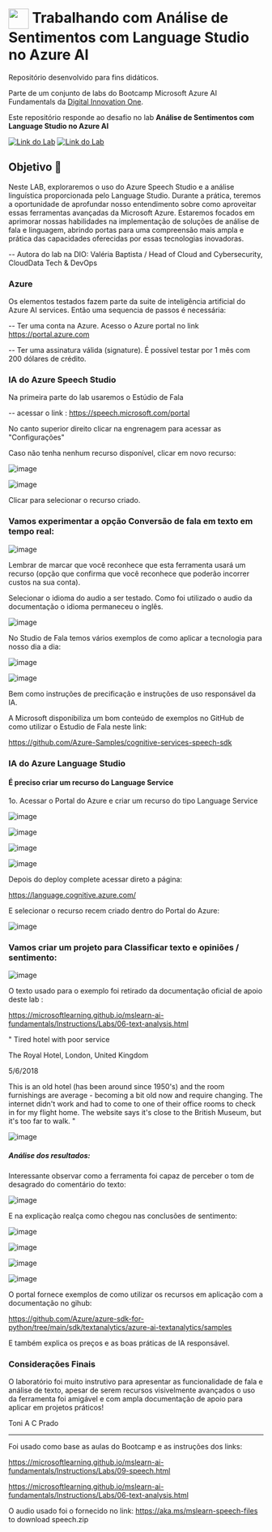 <h1>
    <a href="https://www.dio.me/">
     <img align="center" width="40px" src="https://hermes.digitalinnovation.one/assets/diome/logo-minimized.png"></a>
    <span> Trabalhando com Análise de Sentimentos com Language Studio no Azure AI </span>
</h1>

Repositório desenvolvido para fins didáticos. 

Parte de um conjunto de labs do Bootcamp Microsoft Azure AI Fundamentals da [Digital Innovation One](https://www.dio.me/).

Este repositório responde ao desafio no lab  **Análise de Sentimentos com Language Studio no Azure AI** 

[![Link do Lab](https://img.shields.io/badge/▶-000?style=for-the-badge&logo=movie&logoColor=E94D5F)](https://web.dio.me/lab/analise-de-sentimentos-com-language-studio-no-azure-ai/learning/f6884c74-e7aa-4700-a84b-a3446e0b6d8d) 
[![Link do Lab](https://img.shields.io/badge/Acesse%20o%20Lab%20na%20Plataforma-E94D5F?style=for-the-badge)](https://web.dio.me/lab/analise-de-sentimentos-com-language-studio-no-azure-ai/learning/f6884c74-e7aa-4700-a84b-a3446e0b6d8d)

## Objetivo 🎯
Neste LAB, exploraremos o uso do Azure Speech Studio e a análise linguística proporcionada pelo Language Studio. Durante a prática, teremos a oportunidade de aprofundar nosso entendimento sobre como aproveitar essas ferramentas avançadas da Microsoft Azure. 
Estaremos focados em aprimorar nossas habilidades na implementação de soluções de análise de fala e linguagem, abrindo portas para uma compreensão mais ampla e prática das capacidades oferecidas por essas tecnologias inovadoras.

  -- Autora do lab na DIO: Valéria Baptista   /  Head of Cloud and Cybersecurity, CloudData Tech & DevOps

### Azure

Os elementos testados fazem parte da suite de inteligência artificial do Azure AI services. 
Então uma sequencia de passos é necessária:

-- Ter uma conta na Azure. Acesso o  Azure portal no link https://portal.azure.com

-- Ter uma assinatura válida (signature). É possível testar por 1 mês com 200 dólares de crédito.


### IA do Azure Speech Studio

Na primeira parte do lab usaremos o Estúdio de Fala

-- acessar o link : https://speech.microsoft.com/portal

No canto superior direito clicar na engrenagem para acessar as "Configurações"

Caso não tenha nenhum recurso disponível, clicar em novo recurso:

![image](https://github.com/toniacprado/DIO-Analise-de-Sentimentos-com-Language-Studio-no-Azure-AI/assets/105946569/18f85582-e59a-42d3-a83b-4dc78e3c52eb)

![image](https://github.com/toniacprado/DIO-Analise-de-Sentimentos-com-Language-Studio-no-Azure-AI/assets/105946569/1a339e14-756f-4af3-8bf6-8bb9d7af6abf)

Clicar para selecionar o recurso criado.


### Vamos experimentar a opção Conversão de fala em texto em tempo real:

![image](https://github.com/toniacprado/DIO-Analise-de-Sentimentos-com-Language-Studio-no-Azure-AI/assets/105946569/f8cdf94c-a3e9-4457-84aa-5a88db9d5185)


Lembrar de marcar que você reconhece que esta ferramenta usará um recurso (opção que confirma que você reconhece que poderão incorrer custos na sua conta).

Selecionar o idioma do audio a ser testado. Como foi utilizado o audio da documentação o idioma permaneceu o inglês.

![image](https://github.com/toniacprado/DIO-Analise-de-Sentimentos-com-Language-Studio-no-Azure-AI/assets/105946569/9a57c88b-3941-4f0f-872f-a58646ca417a)

No Studio de Fala temos vários exemplos de como aplicar a tecnologia para nosso dia a dia:

![image](https://github.com/toniacprado/DIO-Analise-de-Sentimentos-com-Language-Studio-no-Azure-AI/assets/105946569/e991210e-06b9-40a3-b96a-3e022ee37708)

![image](https://github.com/toniacprado/DIO-Analise-de-Sentimentos-com-Language-Studio-no-Azure-AI/assets/105946569/1bc1b7da-1549-42da-b713-683e937bb54a)

Bem como instruções de precificação e instruções de uso responsável da IA.

A Microsoft disponibiliza um bom conteúdo de exemplos no GitHub de como utilizar o Estudio de Fala neste link: 

https://github.com/Azure-Samples/cognitive-services-speech-sdk


### IA do Azure Language Studio

#### É preciso criar um recurso do Language Service

1o. Acessar o Portal do Azure e criar um recurso do tipo Language Service

![image](https://github.com/toniacprado/DIO-Analise-de-Sentimentos-com-Language-Studio-no-Azure-AI/assets/105946569/3484727d-e1a9-4ff2-93e0-f237f42185e4)

![image](https://github.com/toniacprado/DIO-Analise-de-Sentimentos-com-Language-Studio-no-Azure-AI/assets/105946569/6b9a3124-b92c-46fa-9fb8-ef45b087daf2)

![image](https://github.com/toniacprado/DIO-Analise-de-Sentimentos-com-Language-Studio-no-Azure-AI/assets/105946569/de113417-6bf5-4d4b-8bb9-7b3648dd1448)

![image](https://github.com/toniacprado/DIO-Analise-de-Sentimentos-com-Language-Studio-no-Azure-AI/assets/105946569/e4ea648a-403b-4999-9612-1b0c83521803)

Depois do deploy complete acessar direto a página:

https://language.cognitive.azure.com/

E selecionar o recurso recem criado dentro do Portal do Azure:

![image](https://github.com/toniacprado/DIO-Analise-de-Sentimentos-com-Language-Studio-no-Azure-AI/assets/105946569/b61ba5aa-e2df-4662-add5-05b5f408883f)


### Vamos criar um projeto para Classificar texto e opiniões / sentimento:

![image](https://github.com/toniacprado/DIO-Analise-de-Sentimentos-com-Language-Studio-no-Azure-AI/assets/105946569/9ad44c66-e1cb-4d3d-862a-dfbc758ae361)


O texto usado para o exemplo foi retirado da documentação oficial de apoio deste lab : 

https://microsoftlearning.github.io/mslearn-ai-fundamentals/Instructions/Labs/06-text-analysis.html

"
 Tired hotel with poor service
 
 The Royal Hotel, London, United Kingdom
 
 5/6/2018
 
 This is an old hotel (has been around since 1950's) and the room furnishings are average - becoming a bit old now and require changing. The internet didn't work and had to come to one of their office rooms to check in for my flight home. The website says it's close to the British Museum, but it's too far to walk.
"


![image](https://github.com/toniacprado/DIO-Analise-de-Sentimentos-com-Language-Studio-no-Azure-AI/assets/105946569/55a296e8-1079-49ec-9602-848e82603bb5)


##### Análise dos resultados:
Interessante observar como a ferramenta foi capaz de perceber o tom de desagrado do comentário do texto:

![image](https://github.com/toniacprado/DIO-Analise-de-Sentimentos-com-Language-Studio-no-Azure-AI/assets/105946569/d8072596-ac26-4092-ab86-4c5269bd1602)

E na explicação realça como chegou nas conclusões de sentimento:

![image](https://github.com/toniacprado/DIO-Analise-de-Sentimentos-com-Language-Studio-no-Azure-AI/assets/105946569/0d7a3356-92b7-426a-a6f5-a7280daabb4d)

![image](https://github.com/toniacprado/DIO-Analise-de-Sentimentos-com-Language-Studio-no-Azure-AI/assets/105946569/3078888b-e334-4160-ade1-886f511aa4f4)

![image](https://github.com/toniacprado/DIO-Analise-de-Sentimentos-com-Language-Studio-no-Azure-AI/assets/105946569/641bb683-b522-4d83-b597-5700f535e499)

![image](https://github.com/toniacprado/DIO-Analise-de-Sentimentos-com-Language-Studio-no-Azure-AI/assets/105946569/9908b9a2-34b7-415f-a8de-3337f6043bc0)


O portal fornece exemplos de como utilizar os recursos em aplicação com a documentação no gihub:  

https://github.com/Azure/azure-sdk-for-python/tree/main/sdk/textanalytics/azure-ai-textanalytics/samples

E também explica os preços e as boas práticas de IA responsável.

### Considerações Finais
O laboratório foi muito instrutivo para apresentar as funcionalidade de fala e análise de texto, apesar de serem recursos visivelmente avançados o uso da ferramenta foi amigável e com ampla documentação de apoio para aplicar em projetos práticos!

Toni A C Prado


----
Foi usado como base as aulas do Bootcamp e as instruções dos links:

https://microsoftlearning.github.io/mslearn-ai-fundamentals/Instructions/Labs/09-speech.html

https://microsoftlearning.github.io/mslearn-ai-fundamentals/Instructions/Labs/06-text-analysis.html

O audio usado foi o fornecido no link:  https://aka.ms/mslearn-speech-files to download speech.zip



